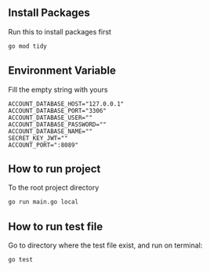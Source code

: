 ## Install Packages

Run this to install packages first
```bash
go mod tidy
```


## Environment Variable
Fill the empty string with yours
```
ACCOUNT_DATABASE_HOST="127.0.0.1"
ACCOUNT_DATABASE_PORT="3306"
ACCOUNT_DATABASE_USER=""
ACCOUNT_DATABASE_PASSWORD=""
ACCOUNT_DATABASE_NAME=""
SECRET_KEY_JWT=""
ACCOUNT_PORT=":8089"
```
## How to run project
To the root project directory

```bash
go run main.go local
```


## How to run test file
Go to directory where the test file exist, and run on terminal:

```bash
go test
```


